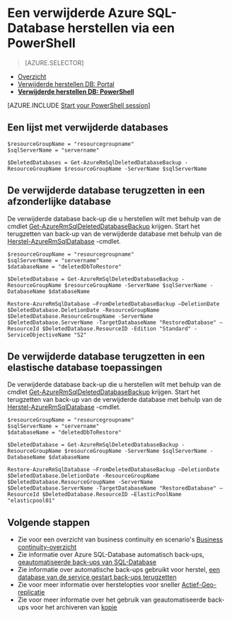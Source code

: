<properties
    pageTitle="Herstelt een verwijderde Azure SQL-Database (PowerShell) | Microsoft Azure"
    description="Een verwijderde Azure SQL Database terugzetten (PowerShell)."
    services="sql-database"
    documentationCenter=""
    authors="stevestein"
    manager="jhubbard"
    editor=""/>

<tags
    ms.service="sql-database"
    ms.devlang="NA"
    ms.date="10/12/2016"
    ms.author="sstein"
    ms.workload="NA"
    ms.topic="article"
    ms.tgt_pltfrm="NA"/>


# <a name="restore-a-deleted-azure-sql-database-by-using-powershell"></a>Een verwijderde Azure SQL-Database herstellen via een PowerShell

> [AZURE.SELECTOR]
- [Overzicht](sql-database-recovery-using-backups.md)
- [Verwijderde herstellen DB: Portal](sql-database-restore-deleted-database-portal.md)
- [**Verwijderde herstellen DB: PowerShell**](sql-database-restore-deleted-database-powershell.md)

[AZURE.INCLUDE [Start your PowerShell session](../../includes/sql-database-powershell.md)]


## <a name="get-a-list-of-deleted-databases"></a>Een lijst met verwijderde databases

```
$resourceGroupName = "resourcegroupname"
$sqlServerName = "servername"

$DeletedDatabases = Get-AzureRmSqlDeletedDatabaseBackup -ResourceGroupName $resourceGroupName -ServerName $sqlServerName
```

## <a name="restore-your-deleted-database-into-a-standalone-database"></a>De verwijderde database terugzetten in een afzonderlijke database

De verwijderde database back-up die u herstellen wilt met behulp van de cmdlet [Get-AzureRmSqlDeletedDatabaseBackup](https://msdn.microsoft.com/library/azure/mt693387(v=azure.300/).aspx) krijgen. Start het terugzetten van back-up van de verwijderde database met behulp van de [Herstel-AzureRmSqlDatabase](https://msdn.microsoft.com/library/azure/mt693390(v=azure.300/).aspx) -cmdlet.

```
$resourceGroupName = "resourcegroupname"
$sqlServerName = "servername"
$databaseName = "deletedDbToRestore"

$DeletedDatabase = Get-AzureRmSqlDeletedDatabaseBackup -ResourceGroupName $resourceGroupName -ServerName $sqlServerName -DatabaseName $databaseName

Restore-AzureRmSqlDatabase –FromDeletedDatabaseBackup –DeletionDate $DeletedDatabase.DeletionDate -ResourceGroupName $DeletedDatabase.ResourceGroupName -ServerName $DeletedDatabase.ServerName -TargetDatabaseName "RestoredDatabase" –ResourceId $DeletedDatabase.ResourceID -Edition "Standard" -ServiceObjectiveName "S2"
```


## <a name="restore-your-deleted-database-into-an-elastic-database-pool"></a>De verwijderde database terugzetten in een elastische database toepassingen

De verwijderde database back-up die u herstellen wilt met behulp van de cmdlet [Get-AzureRmSqlDeletedDatabaseBackup](https://msdn.microsoft.com/library/azure/mt693387(v=azure.300/).aspx) krijgen. Start het terugzetten van back-up van de verwijderde database met behulp van de [Herstel-AzureRmSqlDatabase](https://msdn.microsoft.com/library/azure/mt693390(v=azure.300/).aspx) -cmdlet.

```
$resourceGroupName = "resourcegroupname"
$sqlServerName = "servername"
$databaseName = "deletedDbToRestore"

$DeletedDatabase = Get-AzureRmSqlDeletedDatabaseBackup -ResourceGroupName $resourceGroupName -ServerName $sqlServerName -DatabaseName $databaseName

Restore-AzureRmSqlDatabase –FromDeletedDatabaseBackup –DeletionDate $DeletedDatabase.DeletionDate -ResourceGroupName $DeletedDatabase.ResourceGroupName -ServerName $DeletedDatabase.ServerName -TargetDatabaseName "RestoredDatabase" –ResourceId $DeletedDatabase.ResourceID –ElasticPoolName "elasticpool01"
```


## <a name="next-steps"></a>Volgende stappen

- Zie voor een overzicht van business continuity en scenario's [Business continuity-overzicht](sql-database-business-continuity.md)
- Zie informatie over Azure SQL-Database automatisch back-ups, [geautomatiseerde back-ups van SQL-Database](sql-database-automated-backups.md)
- Zie informatie over automatische back-ups gebruikt voor herstel, [een database van de service gestart back-ups terugzetten](sql-database-recovery-using-backups.md)
- Zie voor meer informatie over herstelopties voor sneller [Actief-Geo-replicatie](sql-database-geo-replication-overview.md)  
- Zie voor meer informatie over het gebruik van geautomatiseerde back-ups voor het archiveren van [kopie](sql-database-copy.md)
